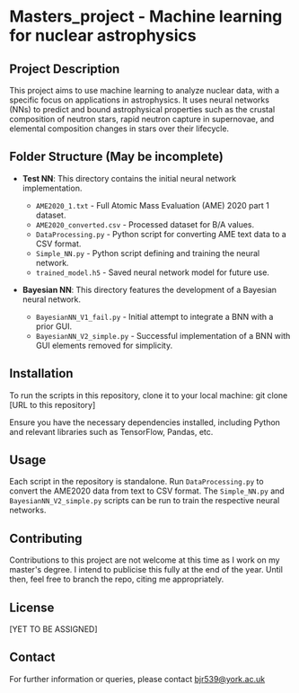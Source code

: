 # Masters_project - Machine learning for nuclear astrophysics

## Project Description
This project aims to use machine learning to analyze nuclear data, with a specific focus on applications in astrophysics. It uses neural networks (NNs) to predict and bound astrophysical properties such as the crustal composition of neutron stars, rapid neutron capture in supernovae, and elemental composition changes in stars over their lifecycle.

## Folder Structure (May be incomplete)

- **Test NN**: This directory contains the initial neural network implementation.
  - `AME2020_1.txt` - Full Atomic Mass Evaluation (AME) 2020 part 1 dataset.
  - `AME2020_converted.csv` - Processed dataset for B/A values.
  - `DataProcessing.py` - Python script for converting AME text data to a CSV format.
  - `Simple_NN.py` - Python script defining and training the neural network.
  - `trained_model.h5` - Saved neural network model for future use.

- **Bayesian NN**: This directory features the development of a Bayesian neural network.
  - `BayesianNN_V1_fail.py` - Initial attempt to integrate a BNN with a prior GUI.
  - `BayesianNN_V2_simple.py` - Successful implementation of a BNN with GUI elements removed for simplicity.

## Installation

To run the scripts in this repository, clone it to your local machine: git clone [URL to this repository]

Ensure you have the necessary dependencies installed, including Python and relevant libraries such as TensorFlow, Pandas, etc.

## Usage

Each script in the repository is standalone. Run `DataProcessing.py` to convert the AME2020 data from text to CSV format. The `Simple_NN.py` and `BayesianNN_V2_simple.py` scripts can be run to train the respective neural networks.

## Contributing

Contributions to this project are not welcome at this time as I work on my master's degree. I intend to publicise this fully at the end of the year. Until then, feel free to branch the repo, citing me appropriately.

## License

[YET TO BE ASSIGNED]

## Contact

For further information or queries, please contact bjr539@york.ac.uk
